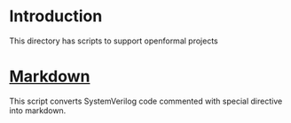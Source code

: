 # Introduction
This directory has scripts to support openformal projects

# [Markdown](https://github.com/openformal/tools/blob/master/markdown/README.md)
This script converts SystemVerilog code commented with special directive into markdown. 
